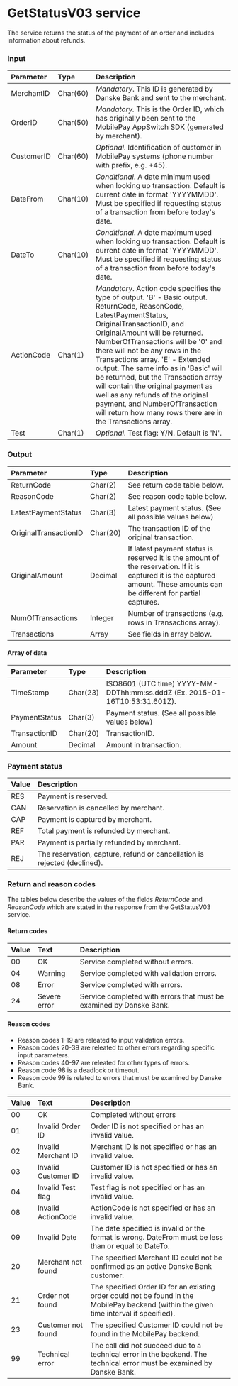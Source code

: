 # GetStatusV03 service #
The service returns the status of the payment of an order and includes information about refunds.

### Input ###
|Parameter|Type|Description|
|:--------|:---|:----------|
|MerchantID|Char(60)|_Mandatory_. This ID is generated by Danske Bank and sent to the merchant.|
|OrderID|Char(50)|_Mandatory._ This is the Order ID, which has originally been sent to the MobilePay AppSwitch SDK (generated by merchant).|
|CustomerID|Char(60)|_Optional_. Identification of customer in MobilePay systems (phone number with prefix, e.g. +45).|
|DateFrom|Char(10)|_Conditional_. A date minimum used when looking up transaction. Default is current date in format 'YYYYMMDD'. Must be specified if requesting status of a transaction from before today's date.|
|DateTo|Char(10)|_Conditional_. A date maximum used when looking up transaction. Default is current date in format 'YYYYMMDD'. Must be specified if requesting status of a transaction from before today's date.|
|ActionCode|Char(1)|_Mandatory_. Action code specifies the type of output. 'B' - Basic output. ReturnCode, ReasonCode, LatestPaymentStatus, OriginalTransactionID, and OriginalAmount will be returned. NumberOfTransactions will be '0' and there will not be any rows in the Transactions array. 'E' - Extended output. The same info as in 'Basic' will be returned, but the Transaction array will contain the original payment as well as any refunds of the original payment, and NumberOfTransaction will return how many rows there are in the Transactions array.|
|Test|Char(1)|_Optional_. Test flag: Y/N. Default is 'N'.|

### Output ###
|Parameter|Type|Description|
|:--------|:---|:----------|
|ReturnCode|Char(2)|See return code table below.|
|ReasonCode|Char(2)|See reason code table below.|
|LatestPaymentStatus|Char(3)|Latest payment status. (See all possible values below)|
|OriginalTransactionID|Char(20)|The transaction ID of the original transaction.|
|OriginalAmount|Decimal|If latest payment status is reserved it is the amount of the reservation. If it is captured it is the captured amount. These amounts can be different for partial captures.|
|NumOfTransactions|Integer|Number of transactions (e.g. rows in Transactions array).|
|Transactions|Array|See fields in array below.|

#### Array of data ####
|Parameter|Type|Description|
|:--------|:---|:----------|
|TimeStamp|Char(23)|ISO8601 (UTC time) YYYY-MM-DDThh:mm:ss.dddZ (Ex. 2015-01-16T10:53:31.601Z).|
|PaymentStatus|Char(3)|Payment status. (See all possible values below)|
|TransactionID|Char(20)|TransactionID.|
|Amount|Decimal|Amount in transaction.|

### Payment status ###
|Value|Description|
|:----|:----------|
|RES|Payment is reserved.|
|CAN|Reservation is cancelled by merchant.|
|CAP|Payment is captured by merchant.|
|REF|Total payment is refunded by merchant.|
|PAR|Payment is partially refunded by merchant.|
|REJ|The reservation, capture, refund or cancellation is rejected (declined).|

### Return and reason codes ###
The tables below describe the values of the fields *ReturnCode* and *ReasonCode* which are stated in the response from the GetStatusV03 service.

#### Return codes ####
|Value|Text|Description|
|:----|:---|:----------|
|00|OK|Service completed without errors.|
|04|Warning|Service completed with validation errors.|
|08|Error|Service completed with errors.|
|24|Severe error|Service completed with errors that must be examined by Danske Bank.|

#### Reason codes ####
- Reason codes 1-19 are releated to input validation errors.
- Reason codes 20-39 are releated to other errors regarding specific input parameters.
- Reason codes 40-97 are releated for other types of errors.
- Reason code 98 is a deadlock or timeout.
- Reason code 99 is related to errors that must be examined by Danske Bank.

|Value|Text|Description|
|:----|:---|:----------|
|00|OK|Completed without errors|
|01|Invalid Order ID|Order ID is not specified or has an invalid value.|
|02|Invalid Merchant ID|Merchant ID is not specified or has an invalid value.|
|03|Invalid Customer ID|Customer ID is not specified or has an invalid value.|
|04|Invalid Test flag |Test flag is not specified or has an invalid value.|
|08|Invalid ActionCode|ActionCode is not specified or has an invalid value.|
|09|Invalid Date|The date specified is invalid or the format is wrong. DateFrom must be less than or equal to DateTo.|
|20|Merchant not found|The specified Merchant ID could not be confirmed as an active Danske Bank customer.|
|21|Order not found|The specified Order ID for an existing order could not be found in the MobilePay backend (within the given time interval if specified).|
|23|Customer not found|The specified Customer ID could not be found in the MobilePay backend.|
|99|Technical error|The call did not succeed due to a technical error in the backend. The technical error must be examined by Danske Bank.|
